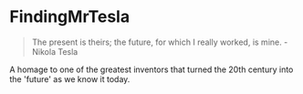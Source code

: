 # FindingMrTesla

> The present is theirs; the future, for which I really worked, is mine. - Nikola Tesla

A homage to one of the greatest inventors that turned the 20th century into the 'future' as we know it today.
